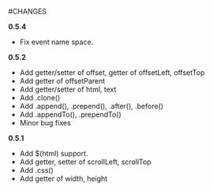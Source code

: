 #CHANGES

**0.5.4**

* Fix event name space.

**0.5.2**

* Add getter/setter of offset, getter of offsetLeft, offsetTop
* Add getter of offsetParent
* Add getter/setter of html, text
* Add .clone()
* Add .append(), .prepend(), .after(), .before()
* Add .appendTo(), .prependTo()
* Minor bug fixes

**0.5.1**

* Add $(html) support.
* Add getter, setter of scrollLeft, scrollTop
* Add .css()
* Add getter of width, height
